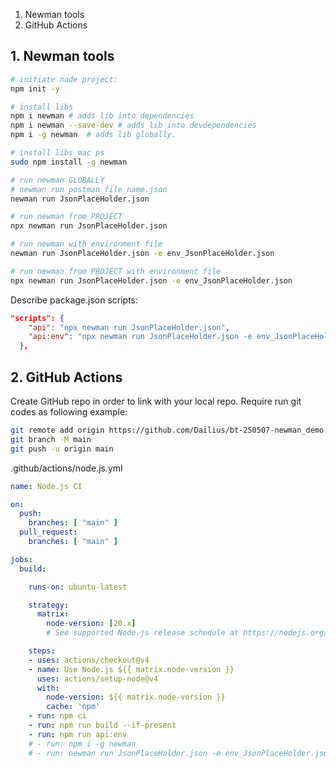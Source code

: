 1. Newman tools
2. GitHub Actions

## 1. Newman tools

```bash
# initiate node project:
npm init -y

# install libs
npm i newman # adds lib into dependencies
npm i newman --save-dev # adds lib into devdependencies
npm i -g newman  # adds lib globally.

# install libs mac ps
sudo npm install -g newman
```

```bash
# run newman GLOBALLY
# newman run postman_file_name.json
newman run JsonPlaceHolder.json

# run newman from PROJECT
npx newman run JsonPlaceHolder.json
```

```bash
# run newman with environment file
newman run JsonPlaceHolder.json -e env_JsonPlaceHolder.json

# run newman from PROJECT with environment file
npx newman run JsonPlaceHolder.json -e env_JsonPlaceHolder.json
```

Describe package.json scripts:
```json
"scripts": {
    "api": "npx newman run JsonPlaceHolder.json",
    "api:env": "npx newman run JsonPlaceHolder.json -e env_JsonPlaceHolder.json"
  },
```

## 2. GitHub Actions

Create GitHub repo in order to link with your local repo. 
Require run git codes as following example: 
```bash
git remote add origin https://github.com/Dailius/bt-250507-newman_demo.git
git branch -M main
git push -u origin main
```

.github/actions/node.js.yml
```yaml
name: Node.js CI

on:
  push:
    branches: [ "main" ]
  pull_request:
    branches: [ "main" ]

jobs:
  build:

    runs-on: ubuntu-latest

    strategy:
      matrix:
        node-version: [20.x]
        # See supported Node.js release schedule at https://nodejs.org/en/about/releases/

    steps:
    - uses: actions/checkout@v4
    - name: Use Node.js ${{ matrix.node-version }}
      uses: actions/setup-node@v4
      with:
        node-version: ${{ matrix.node-version }}
        cache: 'npm'
    - run: npm ci
    - run: npm run build --if-present
    - run: npm run api:env
    # - run: npm i -g newman
    # - run: newman run JsonPlaceHolder.json -e env_JsonPlaceHolder.json
```
